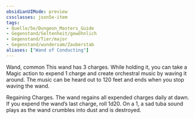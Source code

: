 ```yaml
---
obsidianUIMode: preview
cssclasses: json5e-item
tags:
- Quelle/5e/Dungeon_Masters_Guide
- Gegenstand/Seltenheit/gewöhnlich
- Gegenstand/Tier/major
- Gegenstand/wundersam/Zauberstab
aliases: ["Wand of Conducting"]
---
```


Wand, common
This wand has 3 charges. While holding it, you can take a Magic action to expend 1 charge and create orchestral music by waving it around. The music can be heard out to 120 feet and ends when you stop waving the wand.

Regaining Charges. The wand regains all expended charges daily at dawn. If you expend the wand’s last charge, roll 1d20. On a 1, a sad tuba sound plays as the wand crumbles into dust and is destroyed.